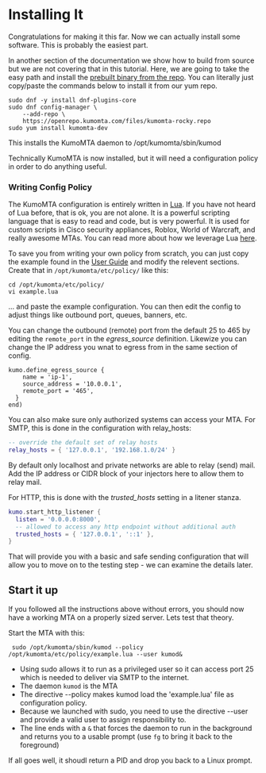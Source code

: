 # Installing It

Congratulations for making it this far. Now we can actually install some software.  This is probably the easiest part.

In another section of the documentation we show how to build from source but we are not covering that in this tutorial.  Here, we are going to take the easy path and install the [prebuilt binary from the repo](https://docs.kumomta.com/userguide/installation/getting_started/).  You can literally just copy/paste the commands below to install it from our yum repo.

```console
sudo dnf -y install dnf-plugins-core
sudo dnf config-manager \
    --add-repo \
    https://openrepo.kumomta.com/files/kumomta-rocky.repo
sudo yum install kumomta-dev
```

This installs the KumoMTA daemon to /opt/kumomta/sbin/kumod 

Technically KumoMTA is now installed, but it will need a configuration policy in order to do anything useful. 


### Writing Config Policy
The KumoMTA configuration is entirely written in [Lua](https://www.lua.org/home.html).  If you have not heard of Lua before, that is ok, you are not alone.  It is a powerful scripting language that is easy to read and code, but is very powerful.  It is used for custom scripts in Cisco security appliances, Roblox, World of Warcraft, and really awesome MTAs. You can read more about how we leverage Lua [here](https://docs.kumomta.com/tutorial/lua_resources/).

To save you from writing your own policy from scratch, you can just copy the example found in the [User Guide](https://docs.kumomta.com/userguide/installation/getting_started/) and modify the relevent sections.  Create that in ```/opt/kumomta/etc/policy/``` like this:

```console
cd /opt/kumomta/etc/policy/
vi example.lua
```
... and paste the example configuration.  You can then edit the config to adjust things like outbound port, queues, banners, etc.


You can change the outbound (remote) port from the default 25 to 465 by editing the `remote_port` in the _egress_source_ definition.  Likewize you can change the IP address you wnat to egress from in the same section of config.

```console
kumo.define_egress_source {
    name = 'ip-1',
    source_address = '10.0.0.1',
    remote_port = '465',
  }
end)
```

You can also make sure only authorized systems can access your MTA.  For SMTP, this is done in the configuration with relay_hosts:

```lua
-- override the default set of relay hosts
relay_hosts = { '127.0.0.1', '192.168.1.0/24' }
```
By default only localhost and private networks are able to relay (send) mail.  Add the IP address or CIDR block of your injectors here to allow them to relay mail.

For HTTP, this is done with the _*trusted_hosts*_ setting in a litener stanza.
```lua
kumo.start_http_listener {
  listen = '0.0.0.0:8000',
  -- allowed to access any http endpoint without additional auth
  trusted_hosts = { '127.0.0.1', '::1' },
}
```


That will provide you with a basic and safe sending configuration that will allow you to move on to the testing step - we can examine the details later.

## Start it up


If you followed all the instructions above without errors, you should now have a working MTA on a properly sized server.  Lets test that theory.

Start the MTA with this:
```console
 sudo /opt/kumomta/sbin/kumod --policy /opt/kumomta/etc/policy/example.lua --user kumod&
```

 * Using sudo allows it to run as a privileged user so it can access port 25 which is needed to deliver via SMTP to the internet.
 * The daemon `kumod` is the MTA
 * The directive --policy makes kumod load the 'example.lua' file as configuration policy.
 * Because we launched with sudo, you need to use the directive --user and provide a valid user to assign responsibility to.
 * The line ends with a `&` that forces the daemon to run in the background and returns you to a usable prompt (use `fg` to bring it back to the foreground)

If all goes well, it shoudl return a PID and drop you back to a Linux prompt.

